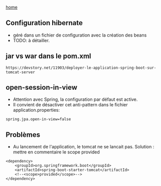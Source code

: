 [home](../index.md)

## Configuration hibernate

- géré dans un fichier de configuration avec la création des beans
- TODO: à détailler.

## jar vs war dans le pom.xml

```
https://devstory.net/11903/deployer-le-application-spring-boot-sur-tomcat-server
```

## open-session-in-view

- Attention avec Spring, la configuration par défaut est active.
- Il convient de désactiver cet anti-pattern dans le fichier
  application.properties:

```
spring.jpa.open-in-view=false
```

## Problèmes

- Au lancement de l'application, le tomcat ne se lancait pas.
  Solution : mettre en commentaire le scope provided

```
<dependency>
    <groupId>org.springframework.boot</groupId>
    <artifactId>spring-boot-starter-tomcat</artifactId>
    <!--<scope>provided</scope>-->
</dependency>
```

